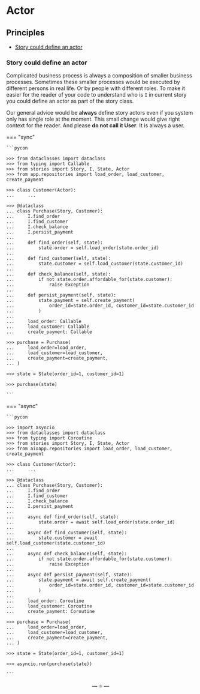 # Actor

## Principles

- [Story could define an actor](#story-could-define-an-actor)

### Story could define an actor

Complicated business process is always a composition of smaller business
processes. Sometimes these smaller processes would be executed by different
persons in real life. Or by people with different roles. To make it easier for
the reader of your code to understand who is `I` in current story you could
define an actor as part of the story class.

Our general advice would be **always** define story actors even if you system
only has single role at the moment. This small change would give right context
for the reader. And please **do not call it User**. It is always a user.

=== "sync"

    ```pycon

    >>> from dataclasses import dataclass
    >>> from typing import Callable
    >>> from stories import Story, I, State, Actor
    >>> from app.repositories import load_order, load_customer, create_payment

    >>> class Customer(Actor):
    ...     ...

    >>> @dataclass
    ... class Purchase(Story, Customer):
    ...     I.find_order
    ...     I.find_customer
    ...     I.check_balance
    ...     I.persist_payment
    ...
    ...     def find_order(self, state):
    ...         state.order = self.load_order(state.order_id)
    ...
    ...     def find_customer(self, state):
    ...         state.customer = self.load_customer(state.customer_id)
    ...
    ...     def check_balance(self, state):
    ...         if not state.order.affordable_for(state.customer):
    ...             raise Exception
    ...
    ...     def persist_payment(self, state):
    ...         state.payment = self.create_payment(
    ...             order_id=state.order_id, customer_id=state.customer_id
    ...         )
    ...
    ...     load_order: Callable
    ...     load_customer: Callable
    ...     create_payment: Callable

    >>> purchase = Purchase(
    ...     load_order=load_order,
    ...     load_customer=load_customer,
    ...     create_payment=create_payment,
    ... )

    >>> state = State(order_id=1, customer_id=1)

    >>> purchase(state)

    ```

=== "async"

    ```pycon

    >>> import asyncio
    >>> from dataclasses import dataclass
    >>> from typing import Coroutine
    >>> from stories import Story, I, State, Actor
    >>> from aioapp.repositories import load_order, load_customer, create_payment

    >>> class Customer(Actor):
    ...     ...

    >>> @dataclass
    ... class Purchase(Story, Customer):
    ...     I.find_order
    ...     I.find_customer
    ...     I.check_balance
    ...     I.persist_payment
    ...
    ...     async def find_order(self, state):
    ...         state.order = await self.load_order(state.order_id)
    ...
    ...     async def find_customer(self, state):
    ...         state.customer = await self.load_customer(state.customer_id)
    ...
    ...     async def check_balance(self, state):
    ...         if not state.order.affordable_for(state.customer):
    ...             raise Exception
    ...
    ...     async def persist_payment(self, state):
    ...         state.payment = await self.create_payment(
    ...             order_id=state.order_id, customer_id=state.customer_id
    ...         )
    ...
    ...     load_order: Coroutine
    ...     load_customer: Coroutine
    ...     create_payment: Coroutine

    >>> purchase = Purchase(
    ...     load_order=load_order,
    ...     load_customer=load_customer,
    ...     create_payment=create_payment,
    ... )

    >>> state = State(order_id=1, customer_id=1)

    >>> asyncio.run(purchase(state))

    ```

<p align="center">&mdash; ⭐ &mdash;</p>
